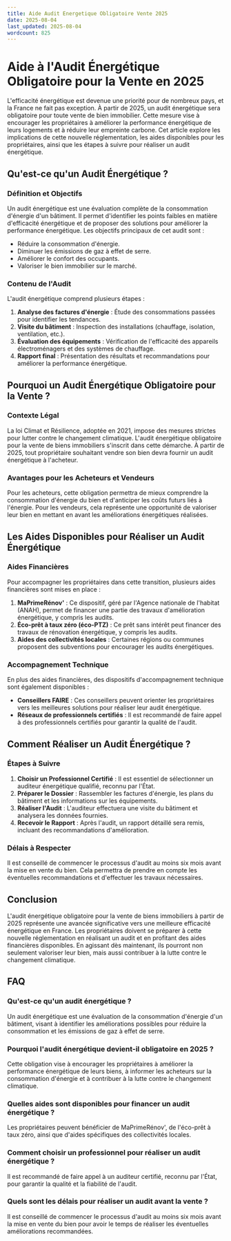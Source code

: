 ```yaml
---
title: Aide Audit Energetique Obligatoire Vente 2025
date: 2025-08-04
last_updated: 2025-08-04
wordcount: 825
---
```


# Aide à l'Audit Énergétique Obligatoire pour la Vente en 2025

L'efficacité énergétique est devenue une priorité pour de nombreux pays, et la France ne fait pas exception. À partir de 2025, un audit énergétique sera obligatoire pour toute vente de bien immobilier. Cette mesure vise à encourager les propriétaires à améliorer la performance énergétique de leurs logements et à réduire leur empreinte carbone. Cet article explore les implications de cette nouvelle réglementation, les aides disponibles pour les propriétaires, ainsi que les étapes à suivre pour réaliser un audit énergétique.

## Qu'est-ce qu'un Audit Énergétique ?

### Définition et Objectifs

Un audit énergétique est une évaluation complète de la consommation d'énergie d'un bâtiment. Il permet d'identifier les points faibles en matière d'efficacité énergétique et de proposer des solutions pour améliorer la performance énergétique. Les objectifs principaux de cet audit sont :

- Réduire la consommation d'énergie.
- Diminuer les émissions de gaz à effet de serre.
- Améliorer le confort des occupants.
- Valoriser le bien immobilier sur le marché.

### Contenu de l'Audit

L'audit énergétique comprend plusieurs étapes :

1. **Analyse des factures d'énergie** : Étude des consommations passées pour identifier les tendances.
2. **Visite du bâtiment** : Inspection des installations (chauffage, isolation, ventilation, etc.).
3. **Évaluation des équipements** : Vérification de l'efficacité des appareils électroménagers et des systèmes de chauffage.
4. **Rapport final** : Présentation des résultats et recommandations pour améliorer la performance énergétique.

## Pourquoi un Audit Énergétique Obligatoire pour la Vente ?

### Contexte Légal

La loi Climat et Résilience, adoptée en 2021, impose des mesures strictes pour lutter contre le changement climatique. L'audit énergétique obligatoire pour la vente de biens immobiliers s'inscrit dans cette démarche. À partir de 2025, tout propriétaire souhaitant vendre son bien devra fournir un audit énergétique à l'acheteur.

### Avantages pour les Acheteurs et Vendeurs

Pour les acheteurs, cette obligation permettra de mieux comprendre la consommation d'énergie du bien et d'anticiper les coûts futurs liés à l'énergie. Pour les vendeurs, cela représente une opportunité de valoriser leur bien en mettant en avant les améliorations énergétiques réalisées.

## Les Aides Disponibles pour Réaliser un Audit Énergétique

### Aides Financières

Pour accompagner les propriétaires dans cette transition, plusieurs aides financières sont mises en place :

1. **MaPrimeRénov'** : Ce dispositif, géré par l'Agence nationale de l'habitat (ANAH), permet de financer une partie des travaux d'amélioration énergétique, y compris les audits.
2. **Éco-prêt à taux zéro (éco-PTZ)** : Ce prêt sans intérêt peut financer des travaux de rénovation énergétique, y compris les audits.
3. **Aides des collectivités locales** : Certaines régions ou communes proposent des subventions pour encourager les audits énergétiques.

### Accompagnement Technique

En plus des aides financières, des dispositifs d'accompagnement technique sont également disponibles :

- **Conseillers FAIRE** : Ces conseillers peuvent orienter les propriétaires vers les meilleures solutions pour réaliser leur audit énergétique.
- **Réseaux de professionnels certifiés** : Il est recommandé de faire appel à des professionnels certifiés pour garantir la qualité de l'audit.

## Comment Réaliser un Audit Énergétique ?

### Étapes à Suivre

1. **Choisir un Professionnel Certifié** : Il est essentiel de sélectionner un auditeur énergétique qualifié, reconnu par l'État.
2. **Préparer le Dossier** : Rassembler les factures d'énergie, les plans du bâtiment et les informations sur les équipements.
3. **Réaliser l'Audit** : L'auditeur effectuera une visite du bâtiment et analysera les données fournies.
4. **Recevoir le Rapport** : Après l'audit, un rapport détaillé sera remis, incluant des recommandations d'amélioration.

### Délais à Respecter

Il est conseillé de commencer le processus d'audit au moins six mois avant la mise en vente du bien. Cela permettra de prendre en compte les éventuelles recommandations et d'effectuer les travaux nécessaires.

## Conclusion

L'audit énergétique obligatoire pour la vente de biens immobiliers à partir de 2025 représente une avancée significative vers une meilleure efficacité énergétique en France. Les propriétaires doivent se préparer à cette nouvelle réglementation en réalisant un audit et en profitant des aides financières disponibles. En agissant dès maintenant, ils pourront non seulement valoriser leur bien, mais aussi contribuer à la lutte contre le changement climatique.

## FAQ

### Qu'est-ce qu'un audit énergétique ?

Un audit énergétique est une évaluation de la consommation d'énergie d'un bâtiment, visant à identifier les améliorations possibles pour réduire la consommation et les émissions de gaz à effet de serre.

### Pourquoi l'audit énergétique devient-il obligatoire en 2025 ?

Cette obligation vise à encourager les propriétaires à améliorer la performance énergétique de leurs biens, à informer les acheteurs sur la consommation d'énergie et à contribuer à la lutte contre le changement climatique.

### Quelles aides sont disponibles pour financer un audit énergétique ?

Les propriétaires peuvent bénéficier de MaPrimeRénov', de l'éco-prêt à taux zéro, ainsi que d'aides spécifiques des collectivités locales.

### Comment choisir un professionnel pour réaliser un audit énergétique ?

Il est recommandé de faire appel à un auditeur certifié, reconnu par l'État, pour garantir la qualité et la fiabilité de l'audit.

### Quels sont les délais pour réaliser un audit avant la vente ?

Il est conseillé de commencer le processus d'audit au moins six mois avant la mise en vente du bien pour avoir le temps de réaliser les éventuelles améliorations recommandées.